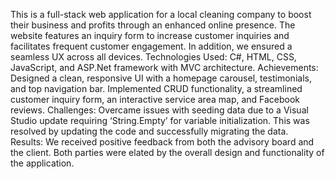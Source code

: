 This is a full-stack web application for a local cleaning company to boost their business and profits through an enhanced online presence.  The website features an inquiry form to increase customer inquiries and facilitates frequent customer engagement.  In addition, we ensured a seamless UX across all devices.
Technologies Used: C#, HTML, CSS, JavaScript, and ASP.Net framework with MVC architecture.
Achievements: Designed a clean, responsive UI with a homepage carousel, testimonials, and top navigation bar. Implemented CRUD functionality, a streamlined customer inquiry form, an interactive service area map, and Facebook reviews.
Challenges: Overcame issues with seeding data due to a Visual Studio update requiring ‘String.Empty’ for variable initialization. This was resolved by updating the code and successfully migrating the data.  
Results: We received positive feedback from both the advisory board and the client.  Both parties were elated by the overall design and functionality of the application.
